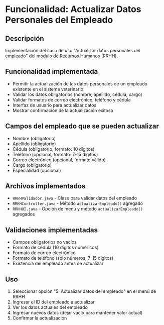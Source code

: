 # Funcionalidad: Actualizar Datos Personales del Empleado

## Descripción
Implementación del caso de uso "Actualizar datos personales del empleado" del módulo de Recursos Humanos (RRHH).

## Funcionalidad implementada
- Permitir la actualización de los datos personales de un empleado existente en el sistema veterinario
- Validar los datos obligatorios (nombre, apellido, cédula, cargo)
- Validar formatos de correo electrónico, teléfono y cédula
- Interfaz de usuario para actualizar datos
- Mostrar confirmación de la actualización exitosa

## Campos del empleado que se pueden actualizar
- Nombre (obligatorio)
- Apellido (obligatorio)
- Cédula (obligatorio, formato: 10 dígitos)
- Teléfono (opcional, formato: 7-15 dígitos)
- Correo electrónico (opcional, formato válido)
- Cargo (obligatorio)
- Especialidad (opcional)

## Archivos implementados
- `RRHHValidador.java` - Clase para validar datos del empleado
- `RRHHController.java` - Método `actualizarEmpleado()` agregado
- `RRHHUI.java` - Opción de menú y método `actualizarEmpleado()` agregados

## Validaciones implementadas
- Campos obligatorios no vacíos
- Formato de cédula (10 dígitos numéricos)
- Formato de correo electrónico
- Formato de teléfono (solo números, 7-15 dígitos)
- Existencia del empleado antes de actualizar

## Uso
1. Seleccionar opción "5. Actualizar datos del empleado" en el menú de RRHH
2. Ingresar el ID del empleado a actualizar
3. Ver los datos actuales del empleado
4. Ingresar nuevos datos (dejar vacío para mantener valor actual)
5. Confirmar la actualización 